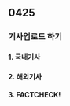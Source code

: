 ## 0425
### 기사업로드 하기
#### 1. 국내기사
 []()

 []()

 []()

 []()

 >

 #### 2. 해외기사

 []()

 []()

 []()

 []()

 >

 #### 3. FACTCHECK!

 []()

 []()
 